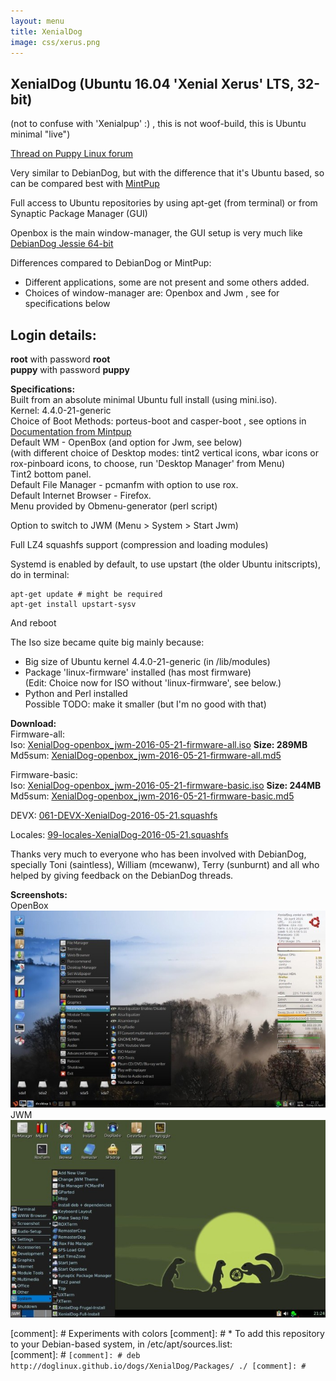 ```yaml
---
layout: menu
title: XenialDog
image: css/xerus.png
---
```


## XenialDog (Ubuntu 16.04 'Xenial Xerus' LTS, 32-bit)
(not to confuse with 'Xenialpup' :) , this is not woof-build, this is Ubuntu minimal "live")

[Thread on Puppy Linux forum](http://murga-linux.com/puppy/viewtopic.php?t=106696)

Very similar to DebianDog, but with the difference that it's Ubuntu based, so can be compared best with [MintPup](zz04mintpup.html)

Full access to Ubuntu repositories by using apt-get (from terminal) or from Synaptic Package Manager (GUI)

Openbox is the main window-manager, the GUI setup is very much like [DebianDog Jessie 64-bit](zz02debiandog64.html)

Differences compared to DebianDog or MintPup:    
- Different applications, some are not present and some others added.    
- Choices of window-manager are: Openbox and Jwm , see for specifications below    

## Login details:    
**root** with password **root**        
**puppy** with password **puppy**    

**Specifications:**    
Built from an absolute minimal Ubuntu full install (using mini.iso).    
Kernel: 4.4.0-21-generic    
Choice of Boot Methods: porteus-boot and casper-boot , see options in [Documentation from Mintpup](https://github.com/MintPup/MintPup-Trusty/wiki/Boot-methods)    
Default WM - OpenBox (and option for Jwm, see below)    
(with different choice of Desktop modes: tint2 vertical icons, wbar icons or rox-pinboard icons, to choose, run 'Desktop Manager' from Menu)    
Tint2 bottom panel.       
Default File Manager - pcmanfm with option to use rox.    
Default Internet Browser - Firefox.    
Menu provided by Obmenu-generator (perl script)    
 
Option to switch to JWM (Menu > System > Start Jwm)    

Full LZ4 squashfs support (compression and loading modules)    

Systemd is enabled by default, to use upstart (the older Ubuntu initscripts), do in terminal:
    
```
apt-get update # might be required    
apt-get install upstart-sysv
```    
And reboot    

The Iso size became quite big mainly because:    
- Big size of Ubuntu kernel 4.4.0-21-generic (in /lib/modules)    
- Package 'linux-firmware' installed (has most firmware)    
(Edit: Choice now for ISO without 'linux-firmware', see below.)    
- Python and Perl installed    
Possible TODO: make it smaller (but I'm no good with that)    

**Download:**        
Firmware-all:    
Iso: [XenialDog-openbox_jwm-2016-05-21-firmware-all.iso](https://googledrive.com/host/0ByBgCDlZZ8K5bUsxVnhCTkhoZDA/XenialDog/XenialDog-openbox_jwm-2016-05-21-firmware-all.iso) **Size: 289MB**        
Md5sum: [XenialDog-openbox_jwm-2016-05-21-firmware-all.md5](https://googledrive.com/host/0ByBgCDlZZ8K5bUsxVnhCTkhoZDA/XenialDog/XenialDog-openbox_jwm-2016-05-21-firmware-all.md5)

Firmware-basic:    
Iso: [XenialDog-openbox_jwm-2016-05-21-firmware-basic.iso](https://googledrive.com/host/0ByBgCDlZZ8K5bUsxVnhCTkhoZDA/XenialDog/XenialDog-openbox_jwm-2016-05-21-firmware-basic.iso) **Size: 244MB**        
Md5sum: [XenialDog-openbox_jwm-2016-05-21-firmware-basic.md5](https://googledrive.com/host/0ByBgCDlZZ8K5bUsxVnhCTkhoZDA/XenialDog/XenialDog-openbox_jwm-2016-05-21-firmware-basic.md5)        

DEVX: [061-DEVX-XenialDog-2016-05-21.squashfs](https://googledrive.com/host/0ByBgCDlZZ8K5YlNRZGlnbDFLY3c/Extra-Modules/061-DEVX-XenialDog-2016-05-21.squashfs)    

Locales: [99-locales-XenialDog-2016-05-21.squashfs](https://googledrive.com/host/0ByBgCDlZZ8K5YlNRZGlnbDFLY3c/Extra-Modules/99-locales-XenialDog-2016-05-21.squashfs)      

Thanks very much to everyone who has been involved with DebianDog, specially Toni (saintless), William (mcewanw), Terry (sunburnt) and all who helped by giving feedback on the DebianDog threads.


**Screenshots:**    
OpenBox    
![OpenBox](images/xendog_openbox.jpg)    
JWM      
![JWM](images/xendog_jwm.jpg) 






[comment]: #  Experiments with colors
[comment]: # * To add this repository to your Debian-based system, in /etc/apt/sources.list:   
[comment]: # ```
[comment]: # deb http://doglinux.github.io/dogs/XenialDog/Packages/ ./
[comment]: # ```



